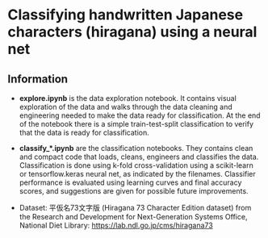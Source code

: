 # Classifying handwritten Japanese characters (hiragana) using a neural net

## Information

* **explore.ipynb** is the data exploration notebook. It contains visual exploration of the data and walks through the data cleaning and engineering needed to make the data ready for classification. At the end of the notebook there is a simple train-test-split classification to verify that the data is ready for classification.

* **classify_\*.ipynb** are the classification notebooks. They contains clean and compact code that loads, cleans, engineers and classifies the data. Classification is done using k-fold cross-validation using a scikit-learn or tensorflow.keras neural net, as indicated by the filenames. Classifier performance is evaluated using learning curves and final accuracy scores, and suggestions are given for possible future improvements.

* Dataset: 平仮名73文字版 (Hiragana 73 Character Edition dataset) from the Research and Development for Next-Generation Systems Office, National Diet Library: https://lab.ndl.go.jp/cms/hiragana73